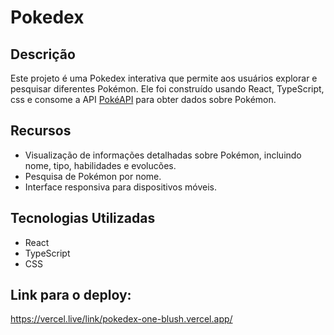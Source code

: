 # Pokedex

## Descrição
Este projeto é uma Pokedex interativa que permite aos usuários explorar e pesquisar diferentes Pokémon. Ele foi construído usando React, TypeScript, css e consome a API [PokéAPI](https://pokeapi.co/) para obter dados sobre Pokémon.

## Recursos
- Visualização de informações detalhadas sobre Pokémon, incluindo nome, tipo, habilidades e evolucões.
- Pesquisa de Pokémon por nome.
- Interface responsiva para dispositivos móveis.

## Tecnologias Utilizadas
- React
- TypeScript
- CSS

##  Link para o deploy:
<a>https://vercel.live/link/pokedex-one-blush.vercel.app/</a>

